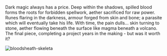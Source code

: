 Dark magic always has a price. Deep within the shadows, spilled blood forms the roots for forbidden spellwork, aether sacrificed for raw power. Runes flaring in the darkness, armour forged from skin and bone; a parasite which will eventually take his life. With time, the pain dulls... skin turning to stone, aether flowing beneath the surface like magma beneath a volcano. The final piece, completing a project years in the making - but was it worth it?

<img src="https://d2hl7maqck52px.cloudfront.net/equipment/bloodsheath-skeleta.webp" alt="bloodsheath-skeleta" class="center" />
